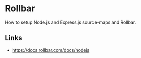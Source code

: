 # Rollbar

How to setup Node.js and Express.js source-maps and Rollbar.

## Links

- https://docs.rollbar.com/docs/nodejs
